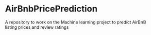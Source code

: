 # AirBnbPricePrediction
A repository to work on the Machine learning project to predict AirBnB listing prices and review ratings
